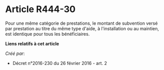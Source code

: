 # Article R444-30

Pour une même catégorie de prestations, le montant de subvention versé par prestation au titre du même type d'aide, à
l'installation ou au maintien, est identique pour tous les bénéficiaires.

**Liens relatifs à cet article**

_Créé par_:

  - Décret n°2016-230 du 26 février 2016 - art. 2
